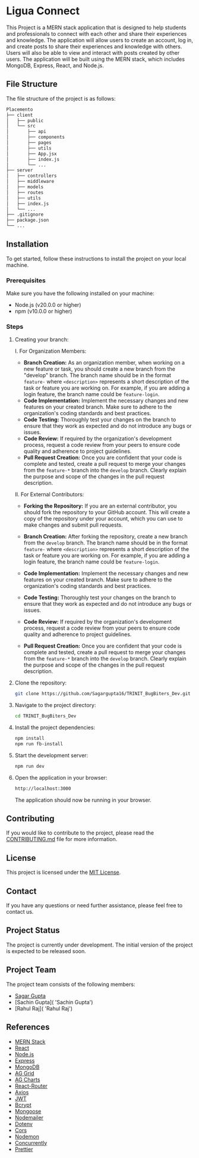 # Ligua Connect

This Project is a MERN stack application that is designed to help students and professionals to connect with each other and share their experiences
and knowledge. The application will allow users to create an account, log in, and create posts to share their experiences and knowledge with others.
Users will also be able to view and interact with posts created by other users. The application will be built using the MERN stack, which includes
MongoDB, Express, React, and Node.js.

## File Structure

The file structure of the project is as follows:

```bash
Placemento
├── client
│   ├── public
│   └── src
│       ├── api
│       ├── components
│       ├── pages
│       ├── utils
│       ├── App.jsx
│       ├── index.js
│       └── ...
├── server
│   ├── controllers
│   ├── middleware
│   ├── models
│   ├── routes
│   ├── utils
│   ├── index.js
│   └── ...
├── .gitignore
├── package.json
└── ...
```

## Installation

To get started, follow these instructions to install the project on your local machine.

### Prerequisites

Make sure you have the following installed on your machine:

- Node.js (v20.0.0 or higher)
- npm (v10.0.0 or higher)

### Steps

1. Creating your branch:

   I. For Organization Members:

   - **Branch Creation:** As an organization member, when working on a new feature or task, you should create a new branch from the "develop" branch.
     The branch name should be in the format `feature-` where `<description>` represents a short description of the task or feature you are working
     on. For example, if you are adding a login feature, the branch name could be `feature-login`.
   - **Code Implementation:** Implement the necessary changes and new features on your created branch. Make sure to adhere to the organization's
     coding standards and best practices.
   - **Code Testing:** Thoroughly test your changes on the branch to ensure that they work as expected and do not introduce any bugs or issues.
   - **Code Review:** If required by the organization's development process, request a code review from your peers to ensure code quality and
     adherence to project guidelines.
   - **Pull Request Creation:** Once you are confident that your code is complete and tested, create a pull request to merge your changes from the
     `feature-*` branch into the `develop` branch. Clearly explain the purpose and scope of the changes in the pull request description.

   II. For External Contributors:

   - **Forking the Repository:** If you are an external contributor, you should fork the repository to your GitHub account. This will create a copy of
     the repository under your account, which you can use to make changes and submit pull requests.

   - **Branch Creation:** After forking the repository, create a new branch from the `develop` branch. The branch name should be in the format
     `feature-` where `<description>` represents a short description of the task or feature you are working on. For example, if you are adding a login
     feature, the branch name could be `feature-login`.

   - **Code Implementation:** Implement the necessary changes and new features on your created branch. Make sure to adhere to the organization's
     coding standards and best practices.

   - **Code Testing:** Thoroughly test your changes on the branch to ensure that they work as expected and do not introduce any bugs or issues.

   - **Code Review:** If required by the organization's development process, request a code review from your peers to ensure code quality and
     adherence to project guidelines.

   - **Pull Request Creation:** Once you are confident that your code is complete and tested, create a pull request to merge your changes from the
     `feature-*` branch into the `develop` branch. Clearly explain the purpose and scope of the changes in the pull request description.

2. Clone the repository:

   ```bash
   git clone https://github.com/Sagargupta16/TRINIT_BugBiters_Dev.git
   ```

3. Navigate to the project directory:

   ```bash
   cd TRINIT_BugBiters_Dev
   ```

4. Install the project dependencies:

   ```bash
   npm install
   npm run fb-install
   ```

5. Start the development server:

   ```bash
   npm run dev
   ```

6. Open the application in your browser:

   ```bash
   http://localhost:3000
   ```

   The application should now be running in your browser.

## Contributing

If you would like to contribute to the project, please read the [CONTRIBUTING.md](CONTRIBUTING.md) file for more information.

## License

This project is licensed under the [MIT License](LICENSE).

## Contact

If you have any questions or need further assistance, please feel free to contact us.

## Project Status

The project is currently under development. The initial version of the project is expected to be released soon.

## Project Team

The project team consists of the following members:

- [Sagar Gupta](https://github.com/Sagargupta16 'Sagar Gupta')
- [Sachin Gupta]( 'Sachin Gupta')
- [Rahul Raj]( 'Rahul Raj')

## References

- [MERN Stack](https://www.mongodb.com/mern-stack 'MERN Stack')
- [React](https://reactjs.org/ 'React')
- [Node.js](https://nodejs.org/ 'Node.js')
- [Express](https://expressjs.com/ 'Express')
- [MongoDB](https://www.mongodb.com/ 'MongoDB')
- [AG Grid](https://www.ag-grid.com/ 'AG Grid')
- [AG Charts](https://www.ag-grid.com/ag-charts-overview/ 'AG Charts')
- [React-Router](https://reactrouter.com/ 'React-Router')
- [Axios](https://axios-http.com/ 'Axios')
- [JWT](https://jwt.io/ 'JWT')
- [Bcrypt](https://www.npmjs.com/package/bcrypt 'Bcrypt')
- [Mongoose](https://mongoosejs.com/ 'Mongoose')
- [Nodemailer](https://nodemailer.com/ 'Nodemailer')
- [Dotenv](https://www.npmjs.com/package/dotenv 'Dotenv')
- [Cors](https://www.npmjs.com/package/cors 'Cors')
- [Nodemon](https://www.npmjs.com/package/nodemon 'Nodemon')
- [Concurrently](https://www.npmjs.com/package/concurrently 'Concurrently')
- [Prettier](https://prettier.io/ 'Prettier')
